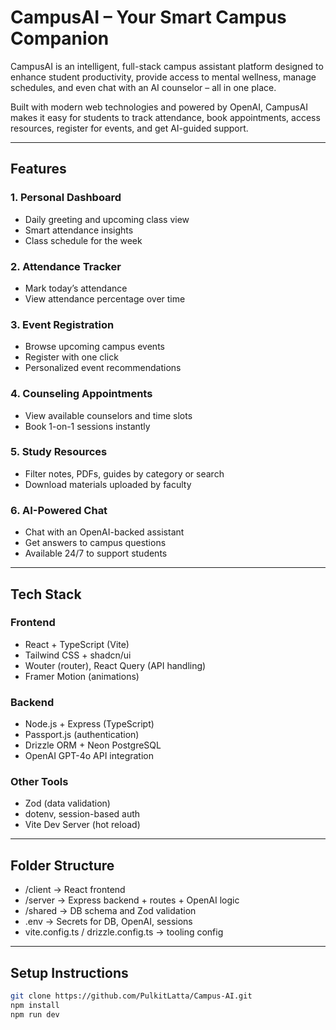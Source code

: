 # CampusAI – Your Smart Campus Companion

CampusAI is an intelligent, full-stack campus assistant platform designed to enhance student productivity, provide access to mental wellness, manage schedules, and even chat with an AI counselor – all in one place.

Built with modern web technologies and powered by OpenAI, CampusAI makes it easy for students to track attendance, book appointments, access resources, register for events, and get AI-guided support.

---

## Features

### 1. **Personal Dashboard**
- Daily greeting and upcoming class view
- Smart attendance insights
- Class schedule for the week

### 2. **Attendance Tracker**
- Mark today’s attendance
- View attendance percentage over time

### 3. **Event Registration**
- Browse upcoming campus events
- Register with one click
- Personalized event recommendations

### 4. **Counseling Appointments**
- View available counselors and time slots
- Book 1-on-1 sessions instantly

### 5. **Study Resources**
- Filter notes, PDFs, guides by category or search
- Download materials uploaded by faculty

### 6. **AI-Powered Chat**
- Chat with an OpenAI-backed assistant
- Get answers to campus questions
- Available 24/7 to support students

---

## Tech Stack

### Frontend
- React + TypeScript (Vite)
- Tailwind CSS + shadcn/ui
- Wouter (router), React Query (API handling)
- Framer Motion (animations)

### Backend
- Node.js + Express (TypeScript)
- Passport.js (authentication)
- Drizzle ORM + Neon PostgreSQL
- OpenAI GPT-4o API integration

### Other Tools
- Zod (data validation)
- dotenv, session-based auth
- Vite Dev Server (hot reload)

---

## Folder Structure

- /client → React frontend
- /server → Express backend + routes + OpenAI logic
- /shared → DB schema and Zod validation
- .env → Secrets for DB, OpenAI, sessions
- vite.config.ts / drizzle.config.ts → tooling config


---

## Setup Instructions

```bash
git clone https://github.com/PulkitLatta/Campus-AI.git
npm install
npm run dev
```
